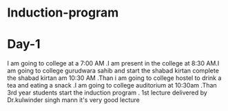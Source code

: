 # Induction-program
# Day-1 
I am going to college at a 7:00 AM .I am present in the college at 8:30 AM.I am going to college gurudwara sahib and start the shabad kirtan complete the shabad kirtan am 10:30 AM .Than i am going to college hostel to drink a tea and eating a snack .I am going to college auditorium at 10:30am .Than 3rd year students start the induction program . 1st lecture delivered by Dr.kulwinder singh mann it's very good lecture 
